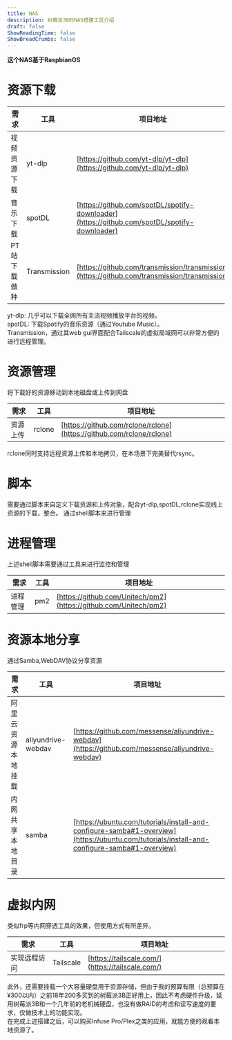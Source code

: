 ```yaml
---
title: NAS
description: 树莓派3B的NAS搭建工具介绍
draft: false
ShowReadingTime: false
ShowBreadCrumbs: false
---
```


**这个NAS基于RaspbianOS**

# 资源下载

| 需求 | 工具 | 项目地址 |
|---|---|---|
| 视频资源下载 | yt-dlp | [https://github.com/yt-dlp/yt-dlp](https://github.com/yt-dlp/yt-dlp) |
| 音乐下载 | spotDL | [https://github.com/spotDL/spotify-downloader](https://github.com/spotDL/spotify-downloader) |
| PT站下载做种 | Transmission | [https://github.com/transmission/transmission](https://github.com/transmission/transmission) |

yt-dlp: 几乎可以下载全网所有主流视频播放平台的视频。  
spotDL: 下载Spotify的音乐资源（通过Youtube Music）。  
Transmission，通过其web gui界面配合Tailscale的虚拟局域网可以非常方便的进行远程管理。

# 资源管理
将下载好的资源移动到本地磁盘或上传到网盘  

| 需求 | 工具 | 项目地址 |
|---|---|---|
| 资源上传 | rclone | [https://github.com/rclone/rclone](https://github.com/rclone/rclone) |

rclone同时支持远程资源上传和本地拷贝，在本场景下完美替代rsync。

# 脚本
需要通过脚本来自定义下载资源和上传对象，配合yt-dlp,spotDL,rclone实现线上资源的下载，整合。
通过shell脚本来进行管理

# 进程管理
上述shell脚本需要通过工具来进行监控和管理

| 需求 | 工具 | 项目地址 |
|---|---|---|
| 进程管理 | pm2 | [https://github.com/Unitech/pm2](https://github.com/Unitech/pm2) |

# 资源本地分享
通过Samba,WebDAV协议分享资源

| 需求 | 工具 | 项目地址 |
|---|---|---|
| 阿里云资源本地挂载 | aliyundrive-webdav | [https://github.com/messense/aliyundrive-webdav](https://github.com/messense/aliyundrive-webdav) |
| 内网共享本地目录 | samba | [https://ubuntu.com/tutorials/install-and-configure-samba#1-overview](https://ubuntu.com/tutorials/install-and-configure-samba#1-overview) |

# 虚拟内网
类似frp等内网穿透工具的效果，但使用方式有所差异。  

| 需求 | 工具 | 项目地址 |
|---|---|---|
| 实现远程访问 | Tailscale | [https://tailscale.com/](https://tailscale.com/) |

此外，还需要挂载一个大容量硬盘用于资源存储，但由于我的预算有限（总预算在¥300以内）之前18年200多买到的树莓派3B正好用上，因此不考虑硬件升级，延用树莓派3B和一个几年前的老机械硬盘，也没有做RAID的考虑和读写速度的要求，仅做技术上的功能实现。  
在完成上述搭建之后，可以购买Infuse Pro/Plex之类的应用，就能方便的观看本地资源了。